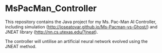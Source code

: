# MsPacMan_Controller
This repository contains the Java project for my Ms. Pac-Man AI Controller, including simulation (http://joseatovar.github.io/Ms-Pacman-vs-Ghost/) and JNEAT library (http://nn.cs.utexas.edu/?jneat).

The controller will untilise an artificial neural network evolved using the JNEAT method.

